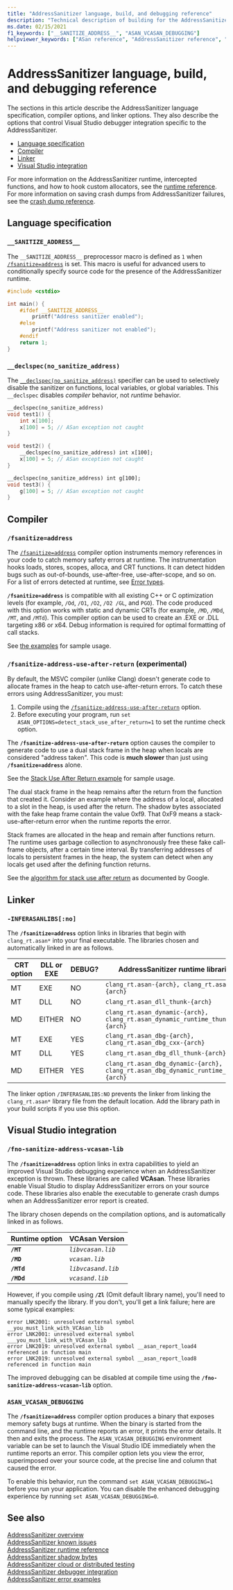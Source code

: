 ```yaml
---
title: "AddressSanitizer language, build, and debugging reference"
description: "Technical description of building for the AddressSanitizer"
ms.date: 02/15/2021
f1_keywords: ["__SANITIZE_ADDRESS__", "ASAN_VCASAN_DEBUGGING"]
helpviewer_keywords: ["ASan reference", "AddressSanitizer reference", "Address Sanitizer reference"]
---
```

# AddressSanitizer language, build, and debugging reference

The sections in this article describe the AddressSanitizer language specification, compiler options, and linker options. They also describe the options that control Visual Studio debugger integration specific to the AddressSanitizer.

- [Language specification](#Language-specification)
- [Compiler](#Compiler)
- [Linker](#Linker)
- [Visual Studio integration](#Visual-Studio-integration)

For more information on the AddressSanitizer runtime, intercepted functions, and how to hook custom allocators, see the [runtime reference](./asan-runtime.md). For more information on saving crash dumps from AddressSanitizer failures, see the [crash dump reference](./asan-offline-crash-dumps.md).

## Language specification

### `__SANITIZE_ADDRESS__`

The `__SANITIZE_ADDRESS__` preprocessor macro is defined as `1` when [`/fsanitize=address`](../build/reference/fsanitize.md) is set. This macro is useful for advanced users to conditionally specify source code for the presence of the AddressSanitizer runtime.

```cpp
#include <cstdio>

int main() {
    #ifdef __SANITIZE_ADDRESS__
        printf("Address sanitizer enabled");
    #else
        printf("Address sanitizer not enabled");
    #endif
    return 1;
}
```

### `__declspec(no_sanitize_address)`

The [`__declspec(no_sanitize_address)`](../cpp/no_sanitize_address.md) specifier can be used to selectively disable the sanitizer on functions, local variables, or global variables. This `__declspec` disables _compiler_ behavior, not _runtime_ behavior.

```cpp
__declspec(no_sanitize_address)
void test1() {
    int x[100];
    x[100] = 5; // ASan exception not caught
}

void test2() {
    __declspec(no_sanitize_address) int x[100];
    x[100] = 5; // ASan exception not caught
}

__declspec(no_sanitize_address) int g[100];
void test3() {
    g[100] = 5; // ASan exception not caught
}
```

## Compiler

### `/fsanitize=address`

The [`/fsanitize=address`](../build/reference/fsanitize.md) compiler option instruments memory references in your code to catch memory safety errors at runtime. The instrumentation hooks loads, stores, scopes, alloca, and CRT functions. It can detect hidden bugs such as out-of-bounds, use-after-free, use-after-scope, and so on. For a list of errors detected at runtime, see [Error types](./asan.md#error-types).

**`/fsanitize=address`** is compatible with all existing C++ or C optimization levels (for example, `/Od`, `/O1`, `/O2`, `/O2 /GL`, and `PGO`). The code produced with this option works with static and dynamic CRTs (for example, `/MD`, `/MDd`, `/MT`, and `/MTd`). This compiler option can be used to create an .EXE or .DLL targeting x86 or x64. Debug information is required for optimal formatting of call stacks.

See [the examples](asan.md#error-types) for sample usage.

### `/fsanitize-address-use-after-return` (experimental)

By default, the MSVC compiler (unlike Clang) doesn't generate code to allocate frames in the heap to catch use-after-return errors. To catch these errors using AddressSanitizer, you must:

1. Compile using the [`/fsanitize-address-use-after-return`](../build/reference/fsanitize.md) option.
2. Before executing your program, run `set ASAN_OPTIONS=detect_stack_use_after_return=1` to set the runtime check option.

The **`/fsanitize-address-use-after-return`** option causes the compiler to generate code to use a dual stack frame in the heap when locals are considered "address taken". This code is **much slower** than just using **`/fsanitize=address`** alone.

See the [Stack Use After Return example](examples-stack-use-after-return.md) for sample usage.

The dual stack frame in the heap remains after the return from the function that created it. Consider an example where the address of a local, allocated to a slot in the heap, is used after the return. The shadow bytes associated with the fake heap frame contain the value 0xf9. That 0xF9 means a stack-use-after-return error when the runtime reports the error.

Stack frames are allocated in the heap and remain after functions return. The runtime uses garbage collection to asynchronously free these fake call-frame objects, after a certain time interval. By transferring addresses of locals to persistent frames in the heap, the system can detect when any locals get used after the defining function returns.

See the [algorithm for stack use after return](https://github.com/google/sanitizers/wiki/AddressSanitizerUseAfterReturn) as documented by Google.

## Linker

### `-INFERASANLIBS[:no]`

The **`/fsanitize=address`** option links in libraries that begin with `clang_rt.asan*` into your final executable. The libraries chosen and automatically linked in are as follows.

| CRT option | DLL or EXE | DEBUG? | AddressSanitizer runtime libraries                                               |
|----------|------------|--------|------------------------------------------------------------------------------------|
| MT       | EXE        | NO     | `clang_rt.asan-{arch}, clang_rt.asan_cxx-{arch}`                                   |
| MT       | DLL        | NO     | `clang_rt.asan_dll_thunk-{arch}`                                                   |
| MD       | EITHER     | NO     | `clang_rt.asan_dynamic-{arch}, clang_rt.asan_dynamic_runtime_thunk-{arch}`         |
| MT       | EXE        | YES    | `clang_rt.asan_dbg-{arch}, clang_rt.asan_dbg_cxx-{arch}`                           |
| MT       | DLL        | YES    | `clang_rt.asan_dbg_dll_thunk-{arch}`                                               |
| MD       | EITHER     | YES    | `clang_rt.asan_dbg_dynamic-{arch}, clang_rt.asan_dbg_dynamic_runtime_thunk-{arch}` |

The linker option `/INFERASANLIBS:NO` prevents the linker from linking the `clang_rt.asan*` library file from the default location. Add the library path in your build scripts if you use this option.

## Visual Studio integration

### `/fno-sanitize-address-vcasan-lib`

The **`/fsanitize=address`** option links in extra capabilities to yield an improved Visual Studio debugging experience when an AddressSanitizer exception is thrown. These libraries are called **VCAsan**. These libraries enable Visual Studio to display AddressSanitizer errors on your source code. These libraries also enable the executable to generate crash dumps when an AddressSanitizer error report is created.

The library chosen depends on the compilation options, and is automatically linked in as follows.

| Runtime option | VCAsan Version |
|--------------|----------------|
| **`/MT`**        | *`libvcasan.lib`*  |
| **`/MD`**        | *`vcasan.lib`*     |
| **`/MTd`**       | *`libvcasand.lib`* |
| **`/MDd`**       | *`vcasand.lib`*    |

However, if you compile using **`/Zl`** (Omit default library name), you'll need to manually specify the library. If you don't, you'll get a link failure; here are some typical examples:

```Output
error LNK2001: unresolved external symbol __you_must_link_with_VCAsan_lib
error LNK2001: unresolved external symbol ___you_must_link_with_VCAsan_lib
error LNK2019: unresolved external symbol __asan_report_load4 referenced in function main
error LNK2019: unresolved external symbol __asan_report_load8 referenced in function main
```

The improved debugging can be disabled at compile time using the **`/fno-sanitize-address-vcasan-lib`** option.

### `ASAN_VCASAN_DEBUGGING`

The **`/fsanitize=address`** compiler option produces a binary that exposes memory safety bugs at runtime. When the binary is started from the command line, and the runtime reports an error, it prints the error details. It then and exits the process. The `ASAN_VCASAN_DEBUGGING` environment variable can be set to launch the Visual Studio IDE immediately when the runtime reports an error. This compiler option lets you view the error, superimposed over your source code, at the precise line and column that caused the error.

To enable this behavior, run the command `set ASAN_VCASAN_DEBUGGING=1` before you run your application. You can disable the enhanced debugging experience by running `set ASAN_VCASAN_DEBUGGING=0`.

## See also

[AddressSanitizer overview](./asan.md)\
[AddressSanitizer known issues](./asan-known-issues.md)\
[AddressSanitizer runtime reference](./asan-runtime.md)\
[AddressSanitizer shadow bytes](./asan-shadowbytes.md)\
[AddressSanitizer cloud or distributed testing](./asan-offline-crash-dumps.md)\
[AddressSanitizer debugger integration](./asan-debugger-integration.md)\
[AddressSanitizer error examples](./asan-examples.md)
